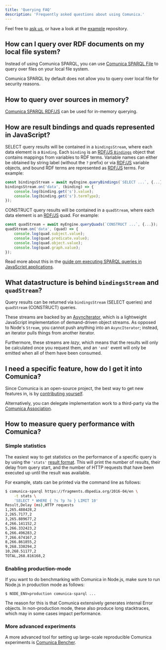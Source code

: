 ```yaml
---
title: 'Querying FAQ'
description: 'Frequently asked questions about using Comunica.'
---
```


Feel free to [ask us](/ask/), or have a look at the
[example](https://github.com/comunica/examples) repository.

## How can I query over RDF documents on my local file system?

Instead of using Comunica SPARQL, you can use [Comunica SPARQL File](/docs/query/getting_started/query_cli_file/)
to query over files on your local file system.

Comunica SPARQL by default does not allow you to query over local file for security reasons.

## How to query over sources in memory?

[Comunica SPARQL RDF/JS](/docs/query/advanced/rdfjs_querying/) can be used for in-memory querying.

## How are result bindings and quads represented in JavaScript?

SELECT query results will be contained in a `bindingsStream`,
where each data element is a `Binding`.
Each `binding` is an [RDF/JS `Bindings`](http://rdf.js.org/query-spec/#bindings-interface) object
that contains mappings from variables to RDF terms.
Variable names can either be obtained by string label (without the `?` prefix) or via [RDF/JS](/docs/query/advanced/rdfjs/) variable objects,
and bound RDF terms are represented as [RDF/JS](/docs/query/advanced/rdfjs/) terms.
For example:
```javascript
const bindingsStream = await myEngine.queryBindings(`SELECT ...`, {...});
bindingsStream.on('data', (binding) => {
    console.log(binding.get('s').value);
    console.log(binding.get('s').termType);
});
```

CONSTRUCT query results will be contained in a `quadStream`,
where each data element is an [RDF/JS](/docs/query/advanced/rdfjs/) quad.
For example:
```javascript
const quadStream = await myEngine.queryQuads(`CONSTRUCT ...`, {...});
quadStream.on('data', (quad) => {
    console.log(quad.subject.value);
    console.log(quad.predicate.value);
    console.log(quad.object.value);
    console.log(quad.graph.value);
});
```

Read more about this in the [guide om executing SPARQL queries in JavaScript applications](/docs/query/getting_started/query_app/).

## What datastructure is behind `bindingsStream` and `quadStream`?

Query results can be returned via `bindingsStream` (SELECT queries) and `quadStream` (CONSTRUCT) queries.

These streams are backed by an [AsyncIterator](https://github.com/RubenVerborgh/AsyncIterator),
which is a lightweight JavaScript implementation of demand-driven object streams.
As opposed to Node's `Stream`, you cannot push anything into an `AsyncIterator`;
instead, an iterator pulls things from another iterator.

Furthermore, these streams are _lazy_,
which means that the results will only be calculated once you request them,
and an `'end'` event will only be emitted when all of them have been consumed.

## I need a specific feature, how do I get it into Comunica?

Since Comunica is an open-source project,
the best way to get new features in, is by [contributing yourself](/contribute/).

Alternatively, you can delegate implementation work to a third-party via the [Comunica Association](/association/).

## How to measure query performance with Comunica?

### Simple statistics

The easiest way to get statistics on the performance of a specific query
is by using the `'stats'` [result format](/docs/query/advanced/result_formats/).
This will print the number of results, their delay from query start,
and the number of HTTP requests that have been executed up until the result was available.

For example, stats can be printed via the command line as follows:
```bash
$ comunica-sparql https://fragments.dbpedia.org/2016-04/en \
    -t stats \
    'SELECT * WHERE { ?s ?p ?o } LIMIT 10'
Result,Delay (ms),HTTP requests
1,265.488428,2
2,265.7177,2
3,265.889677,2
4,266.141152,2
5,266.332423,2
6,266.496283,2
7,266.674167,2
8,266.861855,2
9,268.330294,2
10,268.51177,2
TOTAL,268.816168,2
```

### Enabling production-mode

If you want to do benchmarking with Comunica in Node.js, make sure to run Node.js in production mode as follows:

```
$ NODE_ENV=production comunica-sparql ...
```

The reason for this is that Comunica extensively generates internal Error objects. In non-production mode, these also produce long stacktraces, which may in some cases impact performance.

### More advanced experiments

A more advanced tool for setting up large-scale reproducible Comunica experiments is [Comunica Bencher](https://github.com/comunica/comunica-bencher).
